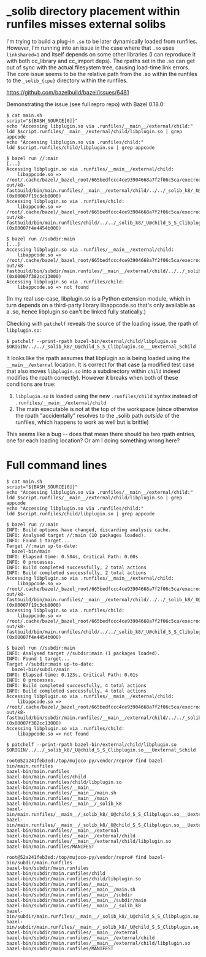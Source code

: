# _solib directory placement within runfiles misses external solibs

I'm trying to build a plug-in `.so` to be later dynamically loaded from runfiles.
However, I'm running into an issue in the case where that `.so` uses `linkshared=1` and itself depends on some other libraries (I can reproduce it with both cc_library and cc_import deps). The rpaths set in the .so can get out of sync with the actual filesystem tree, causing load-time link errors. The core issue seems to be the relative path from the .so within the runfiles to the `_solib_{cpu}` directory within the runfiles.


https://github.com/bazelbuild/bazel/issues/6481

Demonstrating the issue (see full repro repo) with Bazel 0.18.0:
```
$ cat main.sh
script="${BASH_SOURCE[0]}"
echo "Accessing libplugin.so via .runfiles/__main__/external/child:"
ldd $script.runfiles/__main__/external/child/libplugin.so | grep appcode
echo "Accessing libplugin.so via .runfiles/child:"
ldd $script.runfiles/child/libplugin.so | grep appcode

$ bazel run //:main
[...]
Accessing libplugin.so via .runfiles/__main__/external/child:
	libappcode.so => /root/.cache/bazel/_bazel_root/665bedfccc4ce93904668a7f2f06c5ca/execroot/__main__/bazel-out/k8-fastbuild/bin/main.runfiles/__main__/external/child/../../_solib_k8/_U@child_S_S_Clibplugin.so___Uexternal_Schild/libappcode.so (0x00007f19c3cb8000)
Accessing libplugin.so via .runfiles/child:
	libappcode.so => /root/.cache/bazel/_bazel_root/665bedfccc4ce93904668a7f2f06c5ca/execroot/__main__/bazel-out/k8-fastbuild/bin/main.runfiles/child/../../_solib_k8/_U@child_S_S_Clibplugin.so___Uexternal_Schild/libappcode.so (0x00007f4e4454b000)

$ bazel run //subdir:main
[...]
Accessing libplugin.so via .runfiles/__main__/external/child:
	libappcode.so => /root/.cache/bazel/_bazel_root/665bedfccc4ce93904668a7f2f06c5ca/execroot/__main__/bazel-out/k8-fastbuild/bin/subdir/main.runfiles/__main__/external/child/../../_solib_k8/_U@child_S_S_Clibplugin.so___Uexternal_Schild/libappcode.so (0x00007f382cc13000)
Accessing libplugin.so via .runfiles/child:
	libappcode.so => not found
```

(In my real use-case, libplugin.so is a Python extension module, which in turn depends on a third-party library libappcode.so that's only available as a .so, hence libplugin.so can't be linked fully statically.)

Checking with `patchelf` reveals the source of the loading issue, the rpath of `libplugin.so`:
```
$ patchelf --print-rpath bazel-bin/external/child/libplugin.so
$ORIGIN/../../_solib_k8/_U@child_S_S_Clibplugin.so___Uexternal_Schild
```
It looks like the rpath assumes that libplugin.so is being loaded using the `__main__/external` location. It is correct for that case (a modified test case that also moves `libplugin.so` into a subdirectory within `child` indeed modifies the rpath correctly). However it breaks when both of these conditions are true:
1. `libplugin.so` is loaded using the new `.runfiles/child` syntax instead of `.runfiles/__main__/external/child`
2. The main executable is not at the top of the workspace (since otherwise the rpath "accidentally" resolves to the _solib path _outside_ of the runfiles, which happens to work as well but is brittle)

This seems like a bug -- does that mean there should be two rpath entries, one for each loading location? Or am I doing something wrong here?


# Full command lines
```
$ cat main.sh
script="${BASH_SOURCE[0]}"
echo "Accessing libplugin.so via .runfiles/__main__/external/child:"
ldd $script.runfiles/__main__/external/child/libplugin.so | grep appcode
echo "Accessing libplugin.so via .runfiles/child:"
ldd $script.runfiles/child/libplugin.so | grep appcode

$ bazel run //:main
INFO: Build options have changed, discarding analysis cache.
INFO: Analysed target //:main (10 packages loaded).
INFO: Found 1 target...
Target //:main up-to-date:
  bazel-bin/main
INFO: Elapsed time: 0.504s, Critical Path: 0.00s
INFO: 0 processes.
INFO: Build completed successfully, 2 total actions
INFO: Build completed successfully, 2 total actions
Accessing libplugin.so via .runfiles/__main__/external/child:
	libappcode.so => /root/.cache/bazel/_bazel_root/665bedfccc4ce93904668a7f2f06c5ca/execroot/__main__/bazel-out/k8-fastbuild/bin/main.runfiles/__main__/external/child/../../_solib_k8/_U@child_S_S_Clibplugin.so___Uexternal_Schild/libappcode.so (0x00007f19c3cb8000)
Accessing libplugin.so via .runfiles/child:
	libappcode.so => /root/.cache/bazel/_bazel_root/665bedfccc4ce93904668a7f2f06c5ca/execroot/__main__/bazel-out/k8-fastbuild/bin/main.runfiles/child/../../_solib_k8/_U@child_S_S_Clibplugin.so___Uexternal_Schild/libappcode.so (0x00007f4e4454b000)

$ bazel run //subdir:main
INFO: Analysed target //subdir:main (1 packages loaded).
INFO: Found 1 target...
Target //subdir:main up-to-date:
  bazel-bin/subdir/main
INFO: Elapsed time: 0.123s, Critical Path: 0.01s
INFO: 0 processes.
INFO: Build completed successfully, 4 total actions
INFO: Build completed successfully, 4 total actions
Accessing libplugin.so via .runfiles/__main__/external/child:
	libappcode.so => /root/.cache/bazel/_bazel_root/665bedfccc4ce93904668a7f2f06c5ca/execroot/__main__/bazel-out/k8-fastbuild/bin/subdir/main.runfiles/__main__/external/child/../../_solib_k8/_U@child_S_S_Clibplugin.so___Uexternal_Schild/libappcode.so (0x00007f382cc13000)
Accessing libplugin.so via .runfiles/child:
	libappcode.so => not found
```

```
$ patchelf --print-rpath bazel-bin/external/child/libplugin.so
$ORIGIN/../../_solib_k8/_U@child_S_S_Clibplugin.so___Uexternal_Schild

root@52a241feb3ed:/top/mujoco-py/vendor/repro# find bazel-bin/main.runfiles
bazel-bin/main.runfiles
bazel-bin/main.runfiles/child
bazel-bin/main.runfiles/child/libplugin.so
bazel-bin/main.runfiles/__main__
bazel-bin/main.runfiles/__main__/main.sh
bazel-bin/main.runfiles/__main__/main
bazel-bin/main.runfiles/__main__/_solib_k8
bazel-bin/main.runfiles/__main__/_solib_k8/_U@child_S_S_Clibplugin.so___Uexternal_Schild
bazel-bin/main.runfiles/__main__/_solib_k8/_U@child_S_S_Clibplugin.so___Uexternal_Schild/libappcode.so
bazel-bin/main.runfiles/__main__/external
bazel-bin/main.runfiles/__main__/external/child
bazel-bin/main.runfiles/__main__/external/child/libplugin.so
bazel-bin/main.runfiles/MANIFEST

root@52a241feb3ed:/top/mujoco-py/vendor/repro# find bazel-bin/subdir/main.runfiles
bazel-bin/subdir/main.runfiles
bazel-bin/subdir/main.runfiles/child
bazel-bin/subdir/main.runfiles/child/libplugin.so
bazel-bin/subdir/main.runfiles/__main__
bazel-bin/subdir/main.runfiles/__main__/main.sh
bazel-bin/subdir/main.runfiles/__main__/subdir
bazel-bin/subdir/main.runfiles/__main__/subdir/main
bazel-bin/subdir/main.runfiles/__main__/_solib_k8
bazel-bin/subdir/main.runfiles/__main__/_solib_k8/_U@child_S_S_Clibplugin.so___Uexternal_Schild
bazel-bin/subdir/main.runfiles/__main__/_solib_k8/_U@child_S_S_Clibplugin.so___Uexternal_Schild/libappcode.so
bazel-bin/subdir/main.runfiles/__main__/external
bazel-bin/subdir/main.runfiles/__main__/external/child
bazel-bin/subdir/main.runfiles/__main__/external/child/libplugin.so
bazel-bin/subdir/main.runfiles/MANIFEST
```
